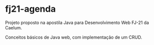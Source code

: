 # fj21-agenda

Projeto proposto na apostila Java para Desenvolvimento Web FJ-21 da Caelum.

Conceitos básicos de Java web, com implementação de um CRUD.
